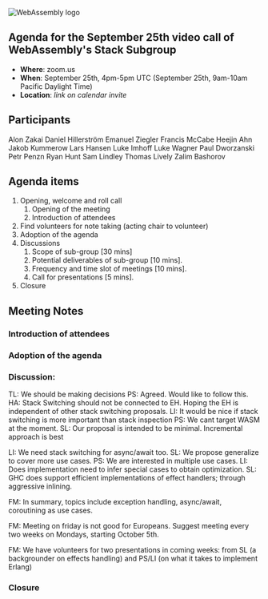 ![WebAssembly logo](/images/WebAssembly.png)

## Agenda for the September 25th video call of WebAssembly's Stack Subgroup

- **Where**: zoom.us
- **When**: September 25th, 4pm-5pm UTC (September 25th, 9am-10am Pacific Daylight Time)
- **Location**: *link on calendar invite*


## Participants

Alon Zakai
Daniel Hillerström
Emanuel Ziegler
Francis McCabe
Heejin Ahn
Jakob Kummerow
Lars Hansen
Luke Imhoff
Luke Wagner
Paul Dworzanski
Petr Penzn
Ryan Hunt
Sam Lindley
Thomas Lively
Zalim Bashorov

## Agenda items

1. Opening, welcome and roll call
    1. Opening of the meeting
    1. Introduction of attendees
1. Find volunteers for note taking (acting chair to volunteer)
1. Adoption of the agenda
1. Discussions
   1. Scope of sub-group [30 mins]
   1. Potential deliverables of sub-group [10 mins].
   1. Frequency and time slot of meetings [10 mins].
   1. Call for presentations [5 mins].
1. Closure

## Meeting Notes


### Introduction of attendees

### Adoption of the agenda

### Discussion: 

TL: We should be making decisions
PS: Agreed. Would like to follow this.
HA: Stack Switching should not be connected to EH. Hoping the EH is independent of other stack switching proposals.
LI: It would be nice if stack switching is more important than stack inspection
PS: We cant target WASM at the moment.
SL: Our proposal is intended to be minimal. Incremental approach is best

LI: We need stack switching for async/await too.
SL: We propose generalize to cover more use cases. 
PS: We are interested in multiple use cases.
LI: Does implementation need to infer special cases to obtain optimization. 
SL: GHC does support efficient implementations of effect handlers; through aggressive inlining.

FM: In summary, topics include exception handling, async/await, coroutining as use cases.

FM: Meeting on friday is not good for Europeans. Suggest meeting every two weeks on Mondays, starting October 5th.

FM: We have volunteers for two presentations in coming weeks: from SL (a backgrounder on effects handling) and PS/LI (on what it takes to implement Erlang)


### Closure

